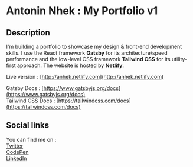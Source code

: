 # Antonin Nhek : My Portfolio v1

## Description
I'm building a portfolio to showcase my design & front-end development skills. I use the React framework **Gatsby** for its architecture/speed performance and the low-level CSS framework **Tailwind CSS** for its utility-first approach. The website is hosted by **Netlify**.

Live version : [http://anhek.netlify.com](http://anhek.netlify.com)

Gatsby Docs : [https://www.gatsbyjs.org/docs](https://www.gatsbyjs.org/docs)  
Tailwind CSS Docs : [https://tailwindcss.com/docs](https://tailwindcss.com/docs)

## Social links
You can find me on :   
[Twitter](http://twitter.com/anhek_)  
[CodePen](https://codepen.io/anhek)  
[LinkedIn](https://www.linkedin.com/in/anhek)